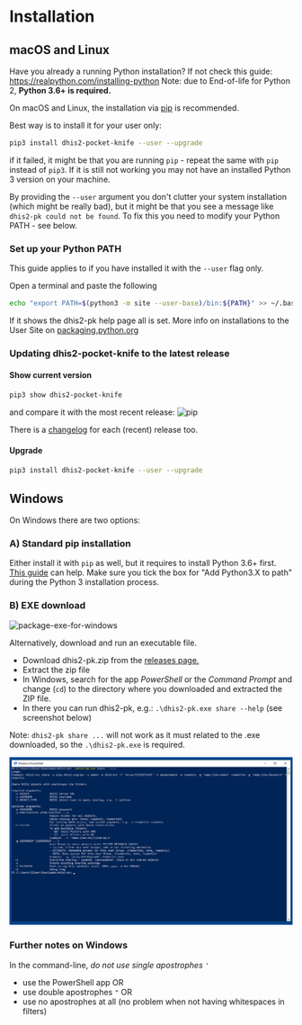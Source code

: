 # Installation

## macOS and Linux

Have you already a running Python installation? If not check this guide: https://realpython.com/installing-python
Note: due to End-of-life for Python 2, **Python 3.6+ is required.**

On macOS and Linux, the installation via [pip](https://pip.pypa.io/en/stable/installing) is recommended.

Best way is to install it for your user only:

```bash
pip3 install dhis2-pocket-knife --user --upgrade
```

if it failed, it might be that you are running `pip` - repeat the same with `pip` instead of `pip3`. 
If it is still not working you may not have an installed Python 3 version on your machine.

By providing the `--user` argument you don't clutter your system installation (which might be really bad), but it 
might be that you see a message like `dhis2-pk could not be found`. To fix
this you need to modify your Python PATH - see below. 

### Set up your Python PATH

This guide applies to if you have installed it with the `--user` flag only. 

Open a terminal and paste the following

```bash
echo "export PATH=$(python3 -m site --user-base)/bin:${PATH}" >> ~/.bash_profile && source ~/.bash_profile && dhis2-pk
```

If it shows the dhis2-pk help page all is set. More info on installations to the User Site on [packaging.python.org](https://packaging.python.org/tutorials/installing-packages/#installing-to-the-user-site)

### Updating dhis2-pocket-knife to the latest release

#### Show current version

```bash
pip3 show dhis2-pocket-knife
```
and compare it with the most recent release: ![pip](https://img.shields.io/pypi/v/dhis2-pocket-knife.svg?label=PyPI)

There is a [changelog](../CHANGELOG.rst) for each (recent) release too.

#### Upgrade

```bash
pip3 install dhis2-pocket-knife --user --upgrade
```

## Windows

On Windows there are two options:

### A) Standard pip installation

Either install it with `pip` as well, but it requires to install Python 3.6+ first. 
[This guide](https://realpython.com/installing-python/#windows) can help. 
Make sure you tick the box for "Add Python3.X to path" during the Python 3 installation process. 

### B) EXE download

![package-exe-for-windows](https://github.com/davidhuser/dhis2-pk/workflows/package-exe-for-windows/badge.svg)

Alternatively, download and run an executable file.

* Download dhis2-pk.zip from the
[releases page.](https://github.com/davidhuser/dhis2-pk/releases)
* Extract the zip file
* In Windows, search for the app *PowerShell* or the *Command Prompt* and change (`cd`) to the directory 
where you downloaded and extracted the ZIP file.
* In there you can run dhis2-pk, e.g.: `.\dhis2-pk.exe share --help` (see screenshot below)

Note: `dhis2-pk share ...` will not work as it must related to the .exe downloaded, so the `.\dhis2-pk.exe` is required.

![Windows](../docs/powershell.png)

### Further notes on Windows

In the command-line, _do not use single apostrophes_ `'`

 * use the PowerShell app OR 
 * use double apostrophes `"` OR 
 * use no apostrophes at all (no problem when not having whitespaces in filters)
